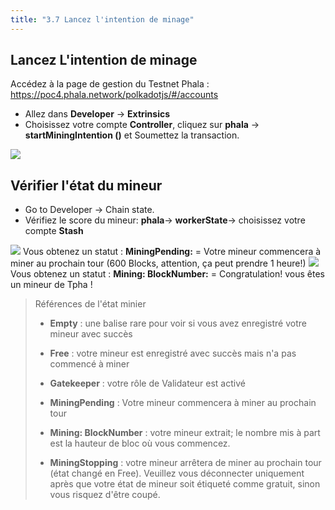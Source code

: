 ```yaml
---
title: "3.7 Lancez l'intention de minage"
---
```


## Lancez L'intention de minage
Accédez à la page de gestion du Testnet Phala : [https://poc4.phala.network/polkadotjs/#/accounts ](https://poc4.phala.network/polkadotjs/#/accounts )
- Allez dans **Developer** -> **Extrinsics** 
- Choisissez votre compte **Controller**, cliquez sur **phala** -> **startMiningIntention ()** et Soumettez la transaction.

![](/images/docs/poc4-fr/3.2_Start_Mining.png)

## Vérifier l'état du mineur
- Go to Developer -> Chain state.
- Vérifiez le score du mineur: **phala**-> **workerState**-> choisissez votre compte **Stash**

![](/images/docs/poc4-fr/3.2_mining_pending.png)
Vous obtenez un statut : **MiningPending:** = Votre mineur commencera à miner au prochain tour (600 Blocks, attention, ça peut prendre 1 heure!)
![](/images/docs/poc4-fr/3.2_minning_state.png)
Vous obtenez un statut : **Mining: BlockNumber:** = Congratulation! vous êtes un mineur de Tpha ! 

<blockquote> Références de l'état minier
 
- **Empty** : une balise rare pour voir si vous avez enregistré votre mineur avec succès 

- **Free** : votre mineur est enregistré avec succès mais n'a pas commencé à miner 

- **Gatekeeper** : votre rôle de Validateur est activé 

- **MiningPending** : Votre mineur commencera à miner au prochain tour 

- **Mining: BlockNumber** : votre mineur extrait; le nombre mis à part est la hauteur de bloc où vous commencez. 

- **MiningStopping** : votre mineur arrêtera de miner au prochain tour (état changé en Free). Veuillez vous déconnecter uniquement après que votre état de mineur soit étiqueté comme gratuit, sinon vous risquez d'être coupé.</blockquote>

